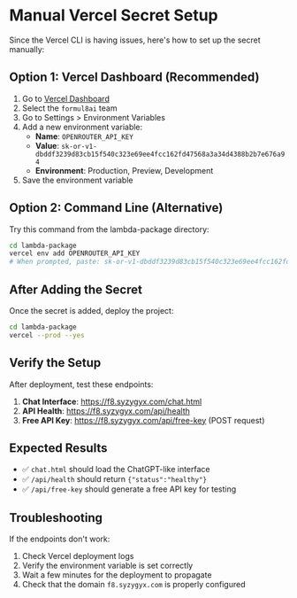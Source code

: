 # Manual Vercel Secret Setup

Since the Vercel CLI is having issues, here's how to set up the secret manually:

## Option 1: Vercel Dashboard (Recommended)

1. Go to [Vercel Dashboard](https://vercel.com/dashboard)
2. Select the `formul8ai` team
3. Go to Settings > Environment Variables
4. Add a new environment variable:
   - **Name**: `OPENROUTER_API_KEY`
   - **Value**: `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`
   - **Environment**: Production, Preview, Development
5. Save the environment variable

## Option 2: Command Line (Alternative)

Try this command from the lambda-package directory:

```bash
cd lambda-package
vercel env add OPENROUTER_API_KEY
# When prompted, paste: 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
```

## After Adding the Secret

Once the secret is added, deploy the project:

```bash
cd lambda-package
vercel --prod --yes
```

## Verify the Setup

After deployment, test these endpoints:

1. **Chat Interface**: https://f8.syzygyx.com/chat.html
2. **API Health**: https://f8.syzygyx.com/api/health
3. **Free API Key**: https://f8.syzygyx.com/api/free-key (POST request)

## Expected Results

- ✅ `chat.html` should load the ChatGPT-like interface
- ✅ `/api/health` should return `{"status":"healthy"}`
- ✅ `/api/free-key` should generate a free API key for testing

## Troubleshooting

If the endpoints don't work:
1. Check Vercel deployment logs
2. Verify the environment variable is set correctly
3. Wait a few minutes for the deployment to propagate
4. Check that the domain `f8.syzygyx.com` is properly configured